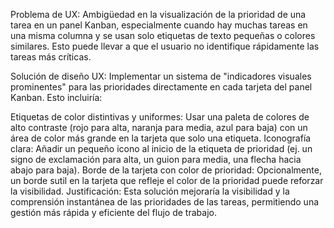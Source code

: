 Problema de UX: Ambigüedad en la visualización de la prioridad de una tarea en un panel Kanban, especialmente cuando hay muchas tareas en una misma columna y se usan solo etiquetas de texto pequeñas o colores similares. Esto puede llevar a que el usuario no identifique rápidamente las tareas más críticas.

Solución de diseño UX: Implementar un sistema de "indicadores visuales prominentes" para las prioridades directamente en cada tarjeta del panel Kanban. Esto incluiría:

Etiquetas de color distintivas y uniformes: Usar una paleta de colores de alto contraste (rojo para alta, naranja para media, azul para baja) con un área de color más grande en la tarjeta que solo una etiqueta.
Iconografía clara: Añadir un pequeño icono al inicio de la etiqueta de prioridad (ej. un signo de exclamación para alta, un guion para media, una flecha hacia abajo para baja).
Borde de la tarjeta con color de prioridad: Opcionalmente, un borde sutil en la tarjeta que refleje el color de la prioridad puede reforzar la visibilidad.
Justificación: Esta solución mejoraría la visibilidad y la comprensión instantánea de las prioridades de las tareas, permitiendo una gestión más rápida y eficiente del flujo de trabajo.
